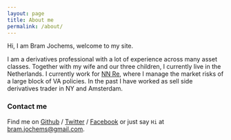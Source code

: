 ```yaml
---
layout: page
title: About me
permalink: /about/
---
```


Hi, I am Bram Jochems, welcome to my site.

I am a derivatives professional with a lot of experience across many asset classes.  Together with my wife and our three children, I currently live in the Netherlands. I currently work for [NN Re][NN Re], where I manage the market risks of a large block of VA policies. In the past I have worked as sell side derivatives trader in NY and Amsterdam.

### Contact me

Find me on [Github][github] / [Twitter][Twitter] / [Facebook][facebook] or just say `Hi` at 
[bram.jochems@gmail.com](bram.jochems@gmail.com).


[NN Re]: http://nn-group.com
[github]: https://github.com/bramjochems
[twitter]: https://twitter.com/bramjochems
[facebook]: https://facebook.com/bram.jochems

